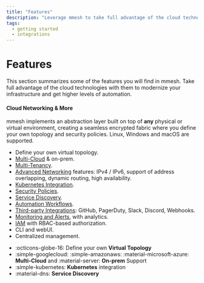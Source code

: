 ```yaml
---
title: "Features"
description: "Leverage mmesh to take full advantage of the cloud technologies, modernize your infrastructure and get higher levels of automation."
tags:
  - getting started
  - integrations
---
```


# Features

This section summarizes some of the features you will find in mmesh. Take full advantage of the cloud technologies with them to modernize your infrastructure and get higher levels of automation.

#### Cloud Networking & More

mmesh implements an abstraction layer built on top of **any** physical or virtual environment, creating a seamless encrypted fabric where you define your own topology and security policies. Linux, Windows and macOS are supported.

- Define your own virtual topology.
- [Multi-Cloud](concepts.md#multicloud/) & on-prem.
- [Multi-Tenancy](topology.md).
- [Advanced Networking]() features: IPv4 / IPv6, support of address overlapping, dynamic routing, high availability.
- [Kubernetes Integration](../kubernetes/index.md).
- [Security Policies](network-security.md).
- [Service Discovery](service-discovery.md).
- [Automation Workflows](../automation/index.md).
- [Third-party Integrations](account.md#integrations): GitHub, PagerDuty, Slack, Discord, Webhooks.
- [Monitoring and Alerts](../monitoring/index.md), with analytics.
- [IAM](../iam/index.md) with RBAC-based authorization.
- CLI and webUI.
- Centralized management.


<div class="grid cards" markdown>

- :octicons-globe-16: Define your own __Virtual Topology__
- :simple-googlecloud: :simple-amazonaws: :material-microsoft-azure: __Multi-Cloud__ and :material-server: __On-prem__  Support
- :simple-kubernetes: __Kubernetes__ integration
- :material-dns: __Service Discovery__

</div>